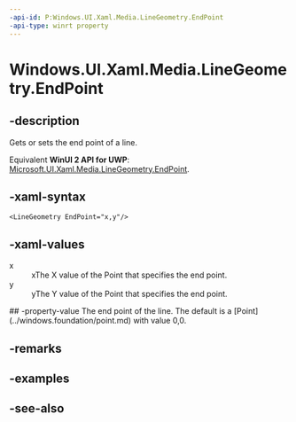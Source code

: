 ```yaml
---
-api-id: P:Windows.UI.Xaml.Media.LineGeometry.EndPoint
-api-type: winrt property
---
```


<!-- Property syntax
public Windows.Foundation.Point EndPoint { get;  set; }
-->

# Windows.UI.Xaml.Media.LineGeometry.EndPoint

## -description
Gets or sets the end point of a line.

Equivalent **WinUI 2 API for UWP**: [Microsoft.UI.Xaml.Media.LineGeometry.EndPoint](/windows/winui/api/microsoft.ui.xaml.media.linegeometry.endpoint).

## -xaml-syntax
```xaml
<LineGeometry EndPoint="x,y"/>
```


## -xaml-values
<dl><dt>x</dt><dd>xThe X value of the Point that specifies the end point.</dd>
<dt>y</dt><dd>yThe Y value of the Point that specifies the end point.</dd>
</dl>
## -property-value
The end point of the line. The default is a [Point](../windows.foundation/point.md) with value 0,0.

## -remarks

## -examples

## -see-also
